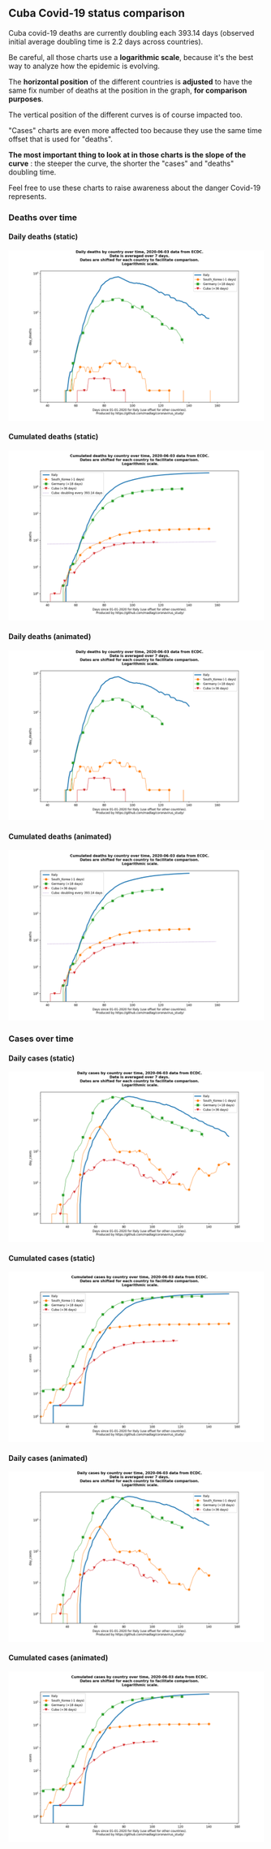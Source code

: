 ## Cuba Covid-19 status comparison 

Cuba covid-19 deaths are currently doubling each 393.14 days (observed initial average doubling time is 2.2 days across countries).



Be careful, all those charts use a **logarithmic scale**, because it's the best way to analyze how the epidemic is evolving.
 
The **horizontal position** of the different countries is **adjusted** to have the same fix number of deaths at the position in the graph, **for comparison purposes**.

The vertical position of the different curves is of course impacted too.

"Cases" charts are even more affected too because they use the same time offset that is used for "deaths".

**The most important thing to look at in those charts is the slope of the curve** : the steeper the curve, the shorter the "cases" and "deaths" doubling time.

Feel free to use these charts to raise awareness about the danger Covid-19 represents. 


 
### Deaths over time
 
#### Daily deaths (static)
![Cuba covid-19 daily deaths static chart](https://raw.githubusercontent.com/madlag/coronavirus_study/master/notebooks/graphs/2020-06-03/countries/Cuba/2020-06-03_Cuba_day_deaths.png "Cuba covid-19 day_deaths static chart")   
 
#### Cumulated deaths (static)
![Cuba covid-19 cumulated deaths static chart](https://raw.githubusercontent.com/madlag/coronavirus_study/master/notebooks/graphs/2020-06-03/countries/Cuba/2020-06-03_Cuba_deaths.png "Cuba covid-19 deaths static chart")   
 
#### Daily deaths (animated)
![Cuba covid-19 daily deaths animated chart](https://raw.githubusercontent.com/madlag/coronavirus_study/master/notebooks/graphs/2020-06-03/countries/Cuba/2020-06-03_Cuba_day_deaths.gif "Cuba covid-19 day_deaths animated chart")   
 
#### Cumulated deaths (animated)
![Cuba covid-19 cumulated deaths animated chart](https://raw.githubusercontent.com/madlag/coronavirus_study/master/notebooks/graphs/2020-06-03/countries/Cuba/2020-06-03_Cuba_deaths.gif "Cuba covid-19 deaths animated chart")   

 
### Cases over time
 
#### Daily cases (static)
![Cuba covid-19 daily cases static chart](https://raw.githubusercontent.com/madlag/coronavirus_study/master/notebooks/graphs/2020-06-03/countries/Cuba/2020-06-03_Cuba_day_cases.png "Cuba covid-19 day_cases static chart")   
 
#### Cumulated cases (static)
![Cuba covid-19 cumulated cases static chart](https://raw.githubusercontent.com/madlag/coronavirus_study/master/notebooks/graphs/2020-06-03/countries/Cuba/2020-06-03_Cuba_cases.png "Cuba covid-19 cases static chart")   
 
#### Daily cases (animated)
![Cuba covid-19 daily cases animated chart](https://raw.githubusercontent.com/madlag/coronavirus_study/master/notebooks/graphs/2020-06-03/countries/Cuba/2020-06-03_Cuba_day_cases.gif "Cuba covid-19 day_cases animated chart")   
 
#### Cumulated cases (animated)
![Cuba covid-19 cumulated cases animated chart](https://raw.githubusercontent.com/madlag/coronavirus_study/master/notebooks/graphs/2020-06-03/countries/Cuba/2020-06-03_Cuba_cases.gif "Cuba covid-19 cases animated chart")   

